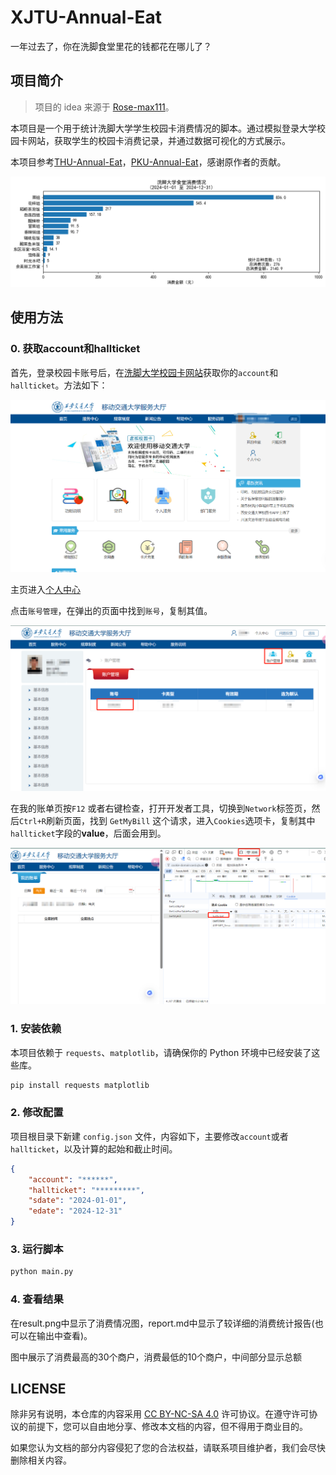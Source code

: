 # XJTU-Annual-Eat

一年过去了，你在洗脚食堂里花的钱都花在哪儿了？

## 项目简介

> 项目的 idea 来源于 [Rose-max111](https://github.com/Rose-max111)。
> 

本项目是一个用于统计洗脚大学学生校园卡消费情况的脚本。通过模拟登录大学校园卡网站，获取学生的校园卡消费记录，并通过数据可视化的方式展示。

本项目参考[THU-Annual-Eat](https://github.com/leverimmy/THU-Annual-Eat)，[PKU-Annual-Eat](https://github.com/zhuohaoyu/PKU-Annual-Eat)，感谢原作者的贡献。

![demo](./demo.png)

## 使用方法

### 0. 获取account和hallticket

首先，登录校园卡账号后，在[洗脚大学校园卡网站](http://card.xjtu.edu.cn/User/User)获取你的`account`和`hallticket`。方法如下：

![card](./card.png)

主页进入[个人中心](http://card.xjtu.edu.cn/)

点击`账号管理`，在弹出的页面中找到`账号`，复制其值。

![account](./account.png)

在我的账单页按`F12` 或者右键检查，打开开发者工具，切换到`Network`标签页，然后`Ctrl+R`刷新页面，找到 `GetMyBill` 这个请求，进入`Cookies`选项卡，复制其中`hallticket`字段的**value**，后面会用到。

![hallticket](./hallticket.png)

### 1. 安装依赖

本项目依赖于 `requests`、`matplotlib`，请确保你的 Python 环境中已经安装了这些库。

```bash
pip install requests matplotlib
```

### 2. 修改配置

项目根目录下新建 `config.json` 文件，内容如下，主要修改`account`或者`hallticket`，以及计算的起始和截止时间。

```json
{
    "account": "******",
    "hallticket": "*********",
    "sdate": "2024-01-01",
    "edate": "2024-12-31"
}
```

### 3. 运行脚本

```bash
python main.py
```

### 4. 查看结果
在result.png中显示了消费情况图，report.md中显示了较详细的消费统计报告(也可以在输出中查看)。

图中展示了消费最高的30个商户，消费最低的10个商户，中间部分显示总额

## LICENSE

除非另有说明，本仓库的内容采用 [CC BY-NC-SA 4.0](https://creativecommons.org/licenses/by-nc-sa/4.0/) 许可协议。在遵守许可协议的前提下，您可以自由地分享、修改本文档的内容，但不得用于商业目的。

如果您认为文档的部分内容侵犯了您的合法权益，请联系项目维护者，我们会尽快删除相关内容。
